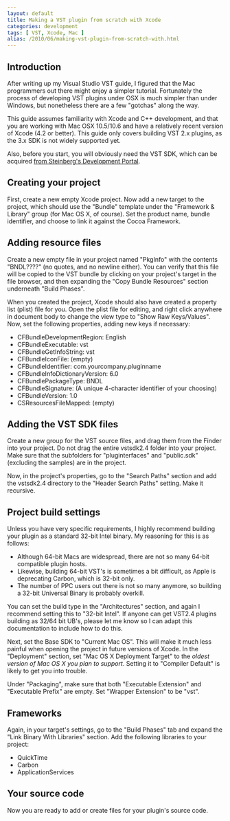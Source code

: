 ```yaml
---
layout: default
title: Making a VST plugin from scratch with Xcode
categories: development
tags: [ VST, Xcode, Mac ]
alias: /2010/06/making-vst-plugin-from-scratch-with.html
---
```


Introduction
------------

After writing up my Visual Studio VST guide, I figured that the Mac
programmers out there might enjoy a simpler tutorial. Fortunately the process
of developing VST plugins under OSX is much simpler than under Windows, but
nonetheless there are a few "gotchas" along the way.

This guide assumes familiarity with Xcode and C++ development, and that you
are working with Mac OSX 10.5/10.6 and have a relatively recent version of
Xcode (4.2 or better). This guide only covers building VST 2.x plugins, as the
3.x SDK is not widely supported yet.

Also, before you start, you will obviously need the VST SDK, which can be
acquired [from Steinberg's Development
Portal](http://www.steinberg.net/en/company/3rd_party_developer.html).


Creating your project
---------------------

First, create a new empty Xcode project. Now add a new target to the project,
which should use the "Bundle" template under the "Framework & Library" group
(for Mac OS X, of course). Set the product name, bundle identifier, and choose
to link it against the Cocoa Framework.


Adding resource files
---------------------

Create a new empty file in your project named "PkgInfo" with the contents
"BNDL????" (no quotes, and no newline either). You can verify that this file
will be copied to the VST bundle by clicking on your project's target in the
file browser, and then expanding the "Copy Bundle Resources" section
underneath "Build Phases".

When you created the project, Xcode should also have created a property list
(plist) file for you. Open the plist file for editing, and right click
anywhere in document body to change the view type to "Show Raw Keys/Values".
Now, set the following properties, adding new keys if necessary:

* CFBundleDevelopmentRegion: English
* CFBundleExecutable: vst
* CFBundleGetInfoString: vst
* CFBundleIconFile: (empty)
* CFBundleIdentifier: com.yourcompany.pluginname
* CFBundleInfoDictionaryVersion: 6.0
* CFBundlePackageType: BNDL
* CFBundleSignature: (A unique 4-character identifier of your choosing)
* CFBundleVersion: 1.0
* CSResourcesFileMapped: (empty)


Adding the VST SDK files
------------------------

Create a new group for the VST source files, and drag them from the Finder
into your project. Do not drag the entire vstsdk2.4 folder into your project.
Make sure that the subfolders for "pluginterfaces" and "public.sdk" (excluding
the samples) are in the project.

Now, in the project's properties, go to the "Search Paths" section and add the
vstsdk2.4 directory to the "Header Search Paths" setting. Make it recursive.


Project build settings
----------------------

Unless you have very specific requirements, I highly recommend building your
plugin as a standard 32-bit Intel binary. My reasoning for this is as follows:

- Although 64-bit Macs are widespread, there are not so many 64-bit compatible
  plugin hosts.
- Likewise, building 64-bit VST's is sometimes a bit difficult, as Apple is 
  deprecating Carbon, which is 32-bit only.
- The number of PPC users out there is not so many anymore, so building a
  32-bit Universal Binary is probably overkill.

You can set the build type in the "Architectures" section, and again I
recommend setting this to "32-bit Intel". If anyone can get VST2.4 plugins
building as 32/64 bit UB's, please let me know so I can adapt this
documentation to include how to do this.

Next, set the Base SDK to "Current Mac OS". This will make it much less
painful when opening the project in future versions of Xcode. In the
"Deployment" section, set "Mac OS X Deployment Target" to the *oldest version
of Mac OS X you plan to support*. Setting it to "Compiler Default" is likely
to get you into trouble.

Under "Packaging", make sure that both "Executable Extension" and "Executable
Prefix" are empty. Set "Wrapper Extension" to be "vst".


Frameworks
----------

Again, in your target's settings, go to the "Build Phases" tab and expand the
"Link Binary With Libraries" section. Add the following libraries to your
project:

* QuickTime
* Carbon
* ApplicationServices

Your source code
----------------

Now you are ready to add or create files for your plugin's source code.
